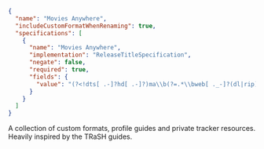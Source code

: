 ```JSON
{
  "name": "Movies Anywhere",
  "includeCustomFormatWhenRenaming": true,
  "specifications": [
    {
      "name": "Movies Anywhere",
      "implementation": "ReleaseTitleSpecification",
      "negate": false,
      "required": true,
      "fields": {
        "value": "(?<!dts[ .-]?hd[ .-]?)ma\\b(?=.*\\bweb[ ._-]?(dl|rip)\\b)"
      }
    }
  ]
}
```

A collection of custom formats, profile guides and private tracker resources. Heavily inspired by the TRaSH guides.